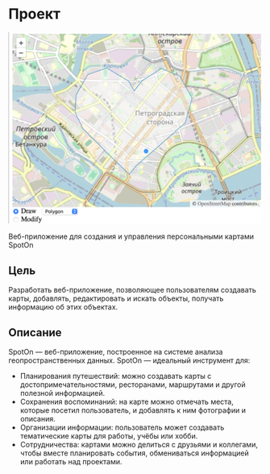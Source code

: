 # Проект

![Saint-Petersburg](img/cover.png)

Веб-приложение для создания и управления персональными картами SpotOn

## Цель

Разработать веб-приложение, позволяющее пользователям создавать карты, добавлять, редактировать и искать объекты, получать информацию об этих объектах.

## Описание

SpotOn — веб-приложение, построенное на системе анализа геопространственных данных.
SpotOn — идеальный инструмент для:
- Планирования путешествий: можно создавать карты с достопримечательностями, ресторанами, маршрутами и другой полезной информацией.
- Сохранения воспоминаний: на карте можно отмечать места, которые посетил пользователь, и добавлять к ним фотографии и описания.
- Организации информации: пользователь может создавать тематические карты для работы, учёбы или хобби.
- Сотрудничества: картами можно делиться с друзьями и коллегами, чтобы вместе планировать события, обмениваться информацией или работать над проектами.
